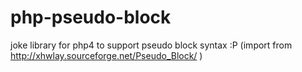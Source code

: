 # php-pseudo-block
joke library for php4 to support pseudo block syntax :P (import from http://xhwlay.sourceforge.net/Pseudo_Block/ )
